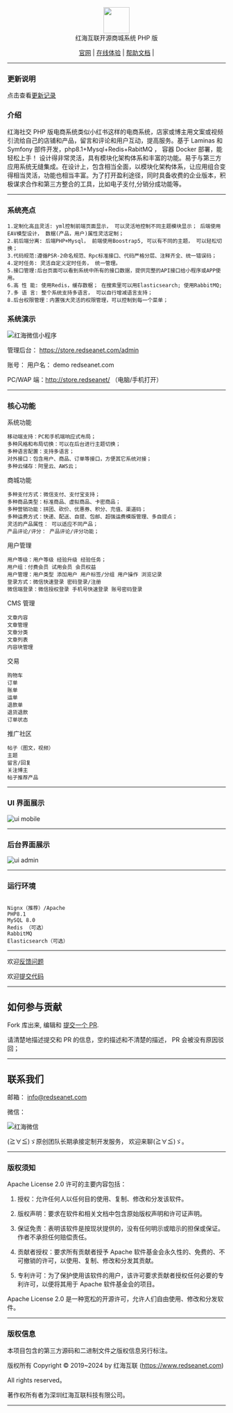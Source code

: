 <div align="center" >
    <img src="http://redseanet.com/pub/theme/redseanet/frontend/picture/logo.png" width="60" height="60" />
</div>
<div align="center">红海互联开源商城系统 PHP 版</div>

<div align="center">

[官网](https://www.redseanet.com/) |
[在线体验](http://www.store.redseanet/) |
[帮助文档](https://www.redseanet.com/) |

</div>

---

### 更新说明

点击查看<a href="https://www.redseanet.com/doc/ecomphp_change_summary.html" target="_blank">更新记录</a>

### 介绍

红海社交 PHP 版电商系统类似小红书这样的电商系统，店家或博主用文案或视频引流给自己的店铺和产品，留言和评论和用户互动，提高服务。基于 Laminas 和 Symfony 部件开发，php8.1+Mysql+Redis+RabitMQ ， 容器 Docker 部署，能轻松上手！ 设计得非常灵活，具有模块化架构体系和丰富的功能。易于与第三方应用系统无缝集成。在设计上，包含相当全面，以模块化架构体系，让应用组合变得相当灵活，功能也相当丰富。为了打开盈利途径，同时具备收费的企业版本，积极谋求合作和第三方整合的工具，比如电子支付,分销分成功能等。

---

### 系统亮点

```
1.定制化高且灵活: yml控制前端页面显示， 可以灵活地控制不同主题模块显示； 后端使用EAV模型设计， 数椐(产品，用户)属性灵活定制；
2.前后端分离: 后端PHP+Mysql， 前端使用Boostrap5, 可以有不同的主题， 可以轻松切换；
3.代码规范:遵循PSR-2命名规范、Rpc标准接口、代码严格分层、注释齐全、统一错误码；
4.定时任务: 灵活自定义定时任务， 统一管理。
5.接口管理:后台页面可以看到系统中所有的接口数据，提供完整的API接口给小程序或APP使用。
6.高 性 能: 使用Redis，缓存数椐； 在搜索里可以用Elasticsearch; 使用RabbitMQ;
7.多 语 言: 整个系统支持多语言， 可以自行增减语言支持；
8.后台权限管理：内置强大灵活的权限管理，可以控制到每一个菜单；

```

### 系统演示

![红海微信小程序](readme/images/mp-and-mini-program-qr.jpg)

管理后台： https://store.redseanet.com/admin

账号：
用户名： demo 
redseanet.com

PC/WAP 端：http://store.redseanet/ （电脑/手机打开）

---

### 核心功能

系统功能

```
移动端支持：PC和手机端响应式布局；
多种风格和布局切换：可以在后台进行主题切换；
多种语言配置：支持多语言；
对外接口：包含用户、商品、订单等接口，方便其它系统对接；
多种云储存：阿里云、AWS云；
```

商城功能

```
多种支付方式：微信支付、支付宝支持；
多种商品类型：标准商品、虚拟商品、卡密商品；
多种营销功能：拼团、砍价、优惠券、积分、充值、渠道码；
多种运费方式：快递、配送、自提、包邮、超强运费模版管理、多自提点；
灵活的产品属性： 可以适应不同产品；
产品评论/评分： 产品评论/评分功能；
```

用户管理

```
用户等级：用户等级 经验升级 经验任务；
用户组：付费会员 试用会员 会员权益
用户管理：用户类型 添加用户 用户标签/分组 用户操作 浏览记录
登录方式：微信快速登录 密码登录/注册
微信端登录：微信授权登录 手机号快速登录 账号密码登录
```

CMS 管理

```
文章内容
文章管理
文章分类
文章列表
内容块管理
```

交易

```
购物车
订单
账单
运单
退款单
退货退款
订单状态
```

推广社区

```
帖子（图文，视频）
主题
留言/回复
关注博主
帖子推荐产品
```

---

### UI 界面展示

![ui mobile](readme/images/ui-mobile.jpg)

---

### 后台界面展示

![ui admin](readme/images/ui-admin.jpg)

---

### 运行环境

```

Nignx（推荐）/Apache
PHP8.1
MySQL 8.0
Redis （可选）
RabbitMQ
Elasticsearch（可选）

```

---

欢迎<a href="#" target="_blank">反馈问题</a>

欢迎<a href="#" target="_blank">提交代码</a>


---

## 如何参与贡献

Fork 库出来, 编辑和 [提交一个 PR](https://github.com/).

请清楚地描述提交和 PR 的信息，空的描述和不清楚的描述， PR 会被没有原因驳回；

---

## 联系我们

邮箱： [info@redseanet.com](info@redseanet.com)

微信： 

![红海微信](readme/images/redseanet-weichat.jpg)

(≧∀≦)ゞ原创团队长期承接定制开发服务， 欢迎来聊(≧∀≦)ゞ。

---

### 版权须知

Apache License 2.0 许可的主要内容包括：

1. 授权：允许任何人以任何目的使用、复制、修改和分发该软件。

2. 版权声明：要求在软件和相关文档中包含原始版权声明和许可证声明。

3. 保证免责：表明该软件是按现状提供的，没有任何明示或暗示的担保或保证。作者不承担任何赔偿责任。

4. 贡献者授权：要求所有贡献者授予 Apache 软件基金会永久性的、免费的、不可撤销的许可，以使用、复制、修改和分发其贡献。

5. 专利许可：为了保护使用该软件的用户，该许可要求贡献者授权任何必要的专利许可，以便将其用于 Apache 软件基金会的项目。

Apache License 2.0 是一种宽松的开源许可，允许人们自由使用、修改和分发软件。

---

### 版权信息

本项目包含的第三方源码和二进制文件之版权信息另行标注。

版权所有 Copyright © 2019~2024 by 红海互联 (https://www.redseanet.com)

All rights reserved。

著作权所有者为深圳红海互联科技有限公司。

---

```

```
